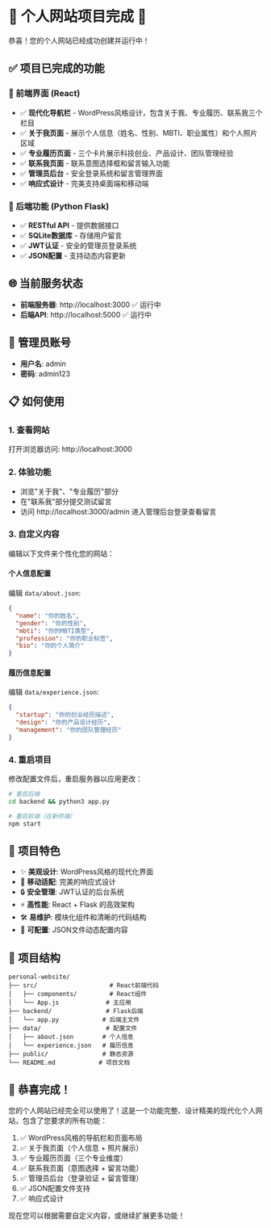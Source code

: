 # 🌟 个人网站项目完成 🌟

恭喜！您的个人网站已经成功创建并运行中！

## ✅ 项目已完成的功能

### 🎨 前端界面 (React)
- ✅ **现代化导航栏** - WordPress风格设计，包含关于我、专业履历、联系我三个栏目
- ✅ **关于我页面** - 展示个人信息（姓名、性别、MBTI、职业属性）和个人照片区域
- ✅ **专业履历页面** - 三个卡片展示科技创业、产品设计、团队管理经验
- ✅ **联系我页面** - 联系意图选择框和留言输入功能
- ✅ **管理员后台** - 安全登录系统和留言管理界面
- ✅ **响应式设计** - 完美支持桌面端和移动端

### 🚀 后端功能 (Python Flask)
- ✅ **RESTful API** - 提供数据接口
- ✅ **SQLite数据库** - 存储用户留言
- ✅ **JWT认证** - 安全的管理员登录系统
- ✅ **JSON配置** - 支持动态内容更新

## 🌐 当前服务状态

- **前端服务器**: http://localhost:3000 ✅ 运行中
- **后端API**: http://localhost:5000 ✅ 运行中

## 🔐 管理员账号

- **用户名**: admin
- **密码**: admin123

## 📋 如何使用

### 1. 查看网站
打开浏览器访问: http://localhost:3000

### 2. 体验功能
- 浏览"关于我"、"专业履历"部分
- 在"联系我"部分提交测试留言
- 访问 http://localhost:3000/admin 进入管理后台登录查看留言

### 3. 自定义内容
编辑以下文件来个性化您的网站：

#### 个人信息配置
编辑 `data/about.json`:
```json
{
  "name": "你的姓名",
  "gender": "你的性别", 
  "mbti": "你的MBTI类型",
  "profession": "你的职业标签",
  "bio": "你的个人简介"
}
```

#### 履历信息配置
编辑 `data/experience.json`:
```json
{
  "startup": "你的创业经历描述",
  "design": "你的产品设计经历", 
  "management": "你的团队管理经历"
}
```

### 4. 重启项目
修改配置文件后，重启服务器以应用更改：
```bash
# 重启后端
cd backend && python3 app.py

# 重启前端（在新终端）
npm start
```

## 🎯 项目特色

- ✨ **美观设计**: WordPress风格的现代化界面
- 📱 **移动适配**: 完美的响应式设计
- 🔒 **安全管理**: JWT认证的后台系统
- ⚡ **高性能**: React + Flask 的高效架构
- 🛠 **易维护**: 模块化组件和清晰的代码结构
- 📝 **可配置**: JSON文件动态配置内容

## 📁 项目结构

```
personal-website/
├── src/                    # React前端代码
│   ├── components/         # React组件
│   └── App.js             # 主应用
├── backend/               # Flask后端
│   └── app.py            # 后端主文件
├── data/                  # 配置文件
│   ├── about.json        # 个人信息
│   └── experience.json   # 履历信息
├── public/               # 静态资源
└── README.md            # 项目文档
```

## 🎉 恭喜完成！

您的个人网站已经完全可以使用了！这是一个功能完整、设计精美的现代化个人网站，包含了您要求的所有功能：

1. ✅ WordPress风格的导航栏和页面布局
2. ✅ 关于我页面（个人信息 + 照片展示）
3. ✅ 专业履历页面（三个专业维度）
4. ✅ 联系我页面（意图选择 + 留言功能）
5. ✅ 管理员后台（登录验证 + 留言管理）
6. ✅ JSON配置文件支持
7. ✅ 响应式设计

现在您可以根据需要自定义内容，或继续扩展更多功能！